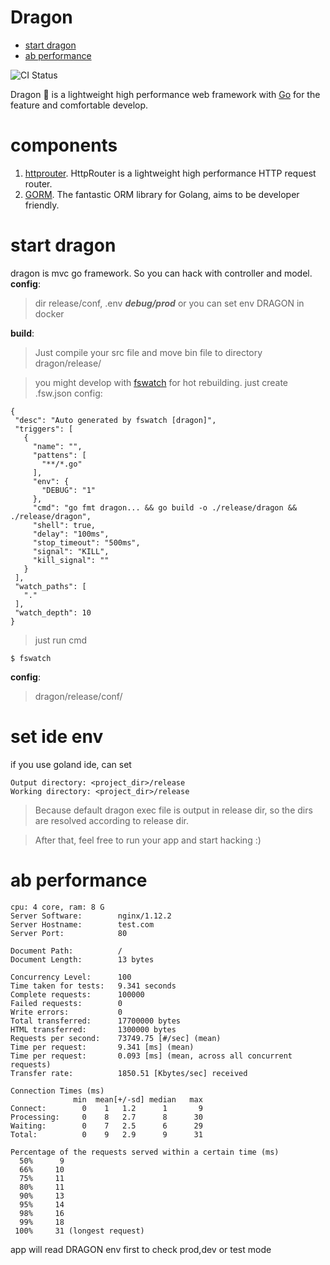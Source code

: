 # Dragon

<!-- MarkdownTOC autolink=true autoanchor=true-->

- [start dragon](#start-dragon)
- [ab performance](#ab-performance)

<!-- /MarkdownTOC -->



![CI Status](https://travis-ci.org/azerothyang/dragon.svg?branch=master)

 Dragon 🐲 is a lightweight high performance web framework with [Go](https://golang.org/) for the feature and comfortable develop.
 
# components 
1. [httprouter](https://github.com/julienschmidt/httprouter). HttpRouter is a lightweight high performance HTTP request router.
2. [GORM](https://github.com/jinzhu/gorm). The fantastic ORM library for Golang, aims to be developer friendly.

# start dragon
 dragon is mvc go framework. So you can hack with controller and model. 
 __config__:
 > dir release/conf,   .env ***debug/prod***
 > or you can set env DRAGON  in docker
 
 __build__: 
 >Just compile your src file and move bin file to directory dragon/release/
 
 >you might develop with [fswatch](https://github.com/codeskyblue/fswatch) for hot rebuilding.
 just create .fsw.json config:
 ```
{
  "desc": "Auto generated by fswatch [dragon]",
  "triggers": [
    {
      "name": "",
      "pattens": [
        "**/*.go"
      ],
      "env": {
        "DEBUG": "1"
      },
      "cmd": "go fmt dragon... && go build -o ./release/dragon && ./release/dragon",
      "shell": true,
      "delay": "100ms",
      "stop_timeout": "500ms",
      "signal": "KILL",
      "kill_signal": ""
    }
  ],
  "watch_paths": [
    "."
  ],
  "watch_depth": 10
}
 
 ```
 > just run cmd
 ```
 $ fswatch
 ```
 
 __config__:
> dragon/release/conf/  

# set ide env
if you use goland ide, can set
```
Output directory: <project_dir>/release
Working directory: <project_dir>/release
```
>Because default dragon exec file is output in release dir, so the dirs are resolved according to release dir.

>After that, feel free to run your app and start hacking :)

# ab performance
 ``` 
 cpu: 4 core, ram: 8 G
 Server Software:        nginx/1.12.2
 Server Hostname:        test.com
 Server Port:            80
 
 Document Path:          /
 Document Length:        13 bytes
 
 Concurrency Level:      100
 Time taken for tests:   9.341 seconds
 Complete requests:      100000
 Failed requests:        0
 Write errors:           0
 Total transferred:      17700000 bytes
 HTML transferred:       1300000 bytes
 Requests per second:    73749.75 [#/sec] (mean)
 Time per request:       9.341 [ms] (mean)
 Time per request:       0.093 [ms] (mean, across all concurrent requests)
 Transfer rate:          1850.51 [Kbytes/sec] received
 
 Connection Times (ms)
               min  mean[+/-sd] median   max
 Connect:        0    1   1.2      1       9
 Processing:     0    8   2.7      8      30
 Waiting:        0    7   2.5      6      29
 Total:          0    9   2.9      9      31
 
 Percentage of the requests served within a certain time (ms)
   50%      9
   66%     10
   75%     11
   80%     11
   90%     13
   95%     14
   98%     16
   99%     18
  100%     31 (longest request)

 ```

app will read DRAGON env first to check prod,dev or test mode

